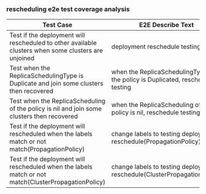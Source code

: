 ### rescheduling e2e test coverage analysis

| Test Case                                                                                            | E2E Describe Text                                                              | Comments |
|------------------------------------------------------------------------------------------------------|--------------------------------------------------------------------------------|----------|
| Test if the deployment will rescheduled to other available clusters when some clusters are unjoined  | deployment reschedule testing                                                  |          |
| Test when the ReplicaSchedulingType is Duplicate and join some clusters then recovered               | when the ReplicaSchedulingType of the policy is Duplicated, reschedule testing |          |
| Test when the ReplicaScheduling of the policy is nil and join some clusters then recovered           | when the ReplicaScheduling of the policy is nil, reschedule testing            |          |
| Test if the deployment will rescheduled when the labels match or not match(PropagationPolicy)        | change labels to testing deployment reschedule(PropagationPolicy)              |          |
| Test if the deployment will rescheduled when the labels match or not match(ClusterPropagationPolicy) | change labels to testing deployment reschedule(ClusterPropagationPolicy)       |          |
